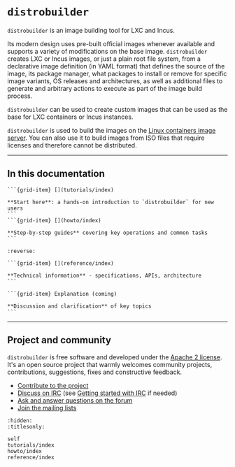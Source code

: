 # `distrobuilder`

`distrobuilder` is an image building tool for LXC and Incus.

Its modern design uses pre-built official images whenever available and supports a variety of modifications on the base image.
`distrobuilder` creates LXC or Incus images, or just a plain root file system, from a declarative image definition (in YAML format) that defines the source of the image, its package manager, what packages to install or remove for specific image variants, OS releases and architectures, as well as additional files to generate and arbitrary actions to execute as part of the image build process.

`distrobuilder` can be used to create custom images that can be used as the base for LXC containers or Incus instances.

`distrobuilder` is used to build the images on the [Linux containers image server](https://images.linuxcontainers.org/).
You can also use it to build images from ISO files that require licenses and therefore cannot be distributed.

---

## In this documentation

````{grid} 1 1 2 2
```{grid-item} [](tutorials/index)

**Start here**: a hands-on introduction to `distrobuilder` for new users
```
```{grid-item} [](howto/index)

**Step-by-step guides** covering key operations and common tasks
```
````

````{grid} 1 1 2 2
:reverse:

```{grid-item} [](reference/index)

**Technical information** - specifications, APIs, architecture
```

```{grid-item} Explanation (coming)

**Discussion and clarification** of key topics
```
````

---

## Project and community

`distrobuilder` is free software and developed under the [Apache 2 license](https://www.apache.org/licenses/LICENSE-2.0).
It's an open source project that warmly welcomes community projects, contributions, suggestions, fixes and constructive feedback.

- [Contribute to the project](https://github.com/canonical/lxd-imagebuilder/blob/master/CONTRIBUTING.md)  <!-- wokeignore:rule=master -->
- [Discuss on IRC](https://web.libera.chat/#lxc) (see [Getting started with IRC](https://discuss.linuxcontainers.org/t/getting-started-with-irc/11920) if needed)
- [Ask and answer questions on the forum](https://discuss.linuxcontainers.org)
- [Join the mailing lists](https://lists.linuxcontainers.org)

```{toctree}
:hidden:
:titlesonly:

self
tutorials/index
howto/index
reference/index
```
